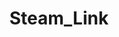 ---
title: Steam_Link
crosslinks:
- Steam
- SteamController
- nvidia
- pcmasterrace
- PleX
- emulation
- RetroArch
- gamesuggestions
- NintendoSwitch
- Addons4Kodi
- Amd
- localmultiplayergames
- Overwatch
- masseffect
- netflix
---